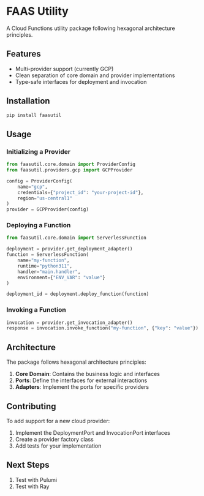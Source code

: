 # FAAS Utility

A Cloud Functions utility package following hexagonal architecture principles.

## Features

- Multi-provider support (currently GCP)
- Clean separation of core domain and provider implementations
- Type-safe interfaces for deployment and invocation

## Installation

```bash
pip install faasutil
```

## Usage

### Initializing a Provider

```python
from faasutil.core.domain import ProviderConfig
from faasutil.providers.gcp import GCPProvider

config = ProviderConfig(
    name="gcp",
    credentials={"project_id": "your-project-id"},
    region="us-central1"
)
provider = GCPProvider(config)
```

### Deploying a Function

```python
from faasutil.core.domain import ServerlessFunction

deployment = provider.get_deployment_adapter()
function = ServerlessFunction(
    name="my-function",
    runtime="python311",
    handler="main.handler",
    environment={"ENV_VAR": "value"}
)

deployment_id = deployment.deploy_function(function)
```

### Invoking a Function

```python
invocation = provider.get_invocation_adapter()
response = invocation.invoke_function("my-function", {"key": "value"})
```

## Architecture

The package follows hexagonal architecture principles:

1. **Core Domain**: Contains the business logic and interfaces
2. **Ports**: Define the interfaces for external interactions
3. **Adapters**: Implement the ports for specific providers

## Contributing

To add support for a new cloud provider:

1. Implement the DeploymentPort and InvocationPort interfaces
2. Create a provider factory class
3. Add tests for your implementation

## Next Steps

1. Test with Pulumi
2. Test with Ray
